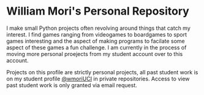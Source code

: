 # William Mori's Personal Repository
I make small Python projects often revolving around things that catch my interest.  I find games ranging from videogames to boardgames to sport games interesting and the aspect of making programs to facilate some aspect of these games a fun challenge.  I am currently in the process of moving more personal proejects from my student account over to this account.

Projects on this profile are strictly personal projects, all past student work is on my student profile [@wmoriUCI](https://github.com/wmoriUCI) in private repositories.  Access to view past student work is only granted via email request.
